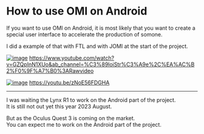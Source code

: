 # How to use OMI on Android

If you want to use OMI on Android, it is most likely that you want to create a special user interface to accelerate the production of somone.

I did a example of that with FTL and with JOMI at the start of the project.


[![image](https://github.com/OpenMacroInput/HowToUse/assets/99685407/d7f4e766-dd42-4db0-93e7-1c57b06dd747)](
https://www.youtube.com/watch?v=GZQpInN1XUo&ab_channel=%C3%89loiStr%C3%A9e%2C%EA%AC%B2%F0%9F%A7%B0%3ARawvideo)
https://www.youtube.com/watch?v=GZQpInN1XUo&ab_channel=%C3%89loiStr%C3%A9e%2C%EA%AC%B2%F0%9F%A7%B0%3ARawvideo



[![image](https://github.com/OpenMacroInput/HowToUse/assets/99685407/efb2994b-771b-4aec-9697-c1d4e35492f7)](https://youtu.be/zNoE56FDGHA)
https://youtu.be/zNoE56FDGHA
  

---------------------------------  
  
I was waiting the Lynx R1 to work on the Android part of the project.  
It is still not out yet this year 2023 August.  

But as the Oculus Quest 3 is coming on the market.  
You can expect me to work on the Android part of the project.  
